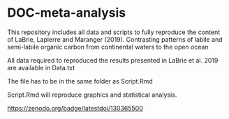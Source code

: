 # DOC-meta-analysis

This repository includes all data and scripts to fully reproduce the content of LaBrie, Lapierre and Maranger (2019). Contrasting patterns of labile and semi-labile organic carbon from continental waters to the open ocean

All data required to reproduced the results presented in LaBrie et al. 2019 are available in Data.txt

The file has to be in the same folder as Script.Rmd

Script.Rmd will reproduce graphics and statistical analysis.

https://zenodo.org/badge/latestdoi/130365500
